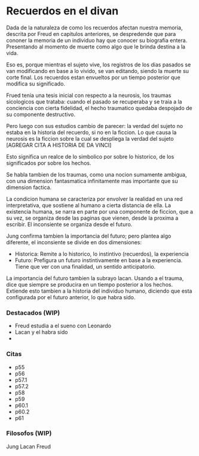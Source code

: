 # Recuerdos en el divan

Dada de la naturaleza de como los recuerdos afectan nuestra memoria, descrita por Freud en capitulos anteriores, se despredende que para cononer la memoria de un individuo hay que conocer su biografia entera. Presentando al momento de muerte como algo que le brinda destina a la vida.

Eso es, porque mientras el sujeto vive, los registros de los dias pasados se van modificando en base a lo vivido, se van editando, siendo la muerte su corte final. Los recuerdos estan envueltos por un tiempo posterior que modifica su significado.

Frued tenia una tesis inicial con respecto a la neurosis, los traumas sicologicos que trataba: cuando el pasado se recuperaba y se traia a la conciencia con cierta fidelidad, el hecho traumatico quedaba despojado de su componente destructivo.

Pero luego con sus estudios cambio de parecer: la verdad del sujeto no estaba en la historia del recuerdo, si no en la ficcion. Lo que causa la neurosis es la ficcion sobre la cual se despliega la verdad del sujeto [AGREGAR CITA A HISTORIA DE DA VINCI]

Esto significa un realce de lo simbolico por sobre lo historico, de los significados por sobre los hechos.

Se habla tambien de los traumas, como una nocion sumamente ambigua, con una dimension fantasmatica infinitamente mas importante que su dimension factica.

La condicion humana se caracteriza por envolver la realidad en una red interpretativa, que sostiene al humano a cierta distancia de ella. La existencia humana, se narra en parte por una componente de ficcion, que a su vez, se organiza desde las paginas que vienen, desde la proxima a escribir. El inconsiente se organiza desde el futuro.

Jung confirma tambien la importancia del futuro; pero plantea algo diferente, el inconsiente se divide en dos dimensiones:
- Historica: Remite a lo historico, lo instintivo (recuerdos), la experiencia
- Futuro: Prefigura un futuro instintivamente en base a la experiencia. Tiene que ver con una finalidad, un sentido anticipatorio.

La importancia del futuro tambien la subrayo lacan. Usando a el trauma, dice que siempre se producira en un tiempo posterior a los hechos. Extiende esto tambien a la historia del individuo humano, diciendo que esta configurada por el futuro anterior, lo que habra sido.

### Destacados (WIP)
- Freud estudia a el sueno con Leonardo
- Lacan y el habra sido
- 
### Citas
- p55
- p56
- p57.1
- p57.2
- p58
- p59
- p60.1
- p60.2
- p61


### Filosofos (WIP)
Jung
Lacan
Freud

